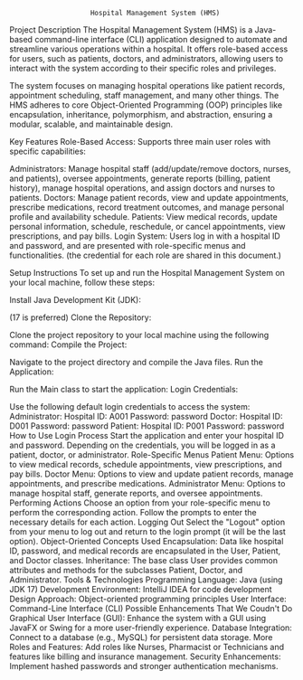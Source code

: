                         Hospital Management System (HMS)
Project Description
The Hospital Management System (HMS) is a Java-based command-line interface (CLI) application designed to automate and streamline various operations within a hospital. It offers role-based access for users, such as patients, doctors, and administrators, allowing users to interact with the system according to their specific roles and privileges.

The system focuses on managing hospital operations like patient records, appointment scheduling, staff management, and many other things. The HMS adheres to core Object-Oriented Programming (OOP) principles like encapsulation, inheritance, polymorphism, and abstraction, ensuring a modular, scalable, and maintainable design.

Key Features
Role-Based Access: Supports three main user roles with specific capabilities:

Administrators: Manage hospital staff (add/update/remove doctors, nurses, and patients), oversee appointments, generate reports (billing, patient history), manage hospital operations, and assign doctors and nurses to patients.
Doctors: Manage patient records, view and update appointments, prescribe medications, record treatment outcomes, and manage personal profile and availability schedule.
Patients: View medical records, update personal information, schedule, reschedule, or cancel appointments, view prescriptions, and pay bills.
Login System: Users log in with a hospital ID and password, and are presented with role-specific menus and functionalities. (the credential for each role are shared in this document.)

Setup Instructions
To set up and run the Hospital Management System on your local machine, follow these steps:

Install Java Development Kit (JDK):

(17 is preferred)
Clone the Repository:

Clone the project repository to your local machine using the following command:
Compile the Project:

Navigate to the project directory and compile the Java files.
Run the Application:

Run the Main class to start the application:
Login Credentials:

Use the following default login credentials to access the system:
Administrator:
Hospital ID: A001
Password: password
Doctor:
Hospital ID: D001
Password: password
Patient:
Hospital ID: P001
Password: password
How to Use
Login Process
Start the application and enter your hospital ID and password.
Depending on the credentials, you will be logged in as a patient, doctor, or administrator.
Role-Specific Menus
Patient Menu: Options to view medical records, schedule appointments, view prescriptions, and pay bills.
Doctor Menu: Options to view and update patient records, manage appointments, and prescribe medications.
Administrator Menu: Options to manage hospital staff, generate reports, and oversee appointments.
Performing Actions
Choose an option from your role-specific menu to perform the corresponding action.
Follow the prompts to enter the necessary details for each action.
Logging Out
Select the "Logout" option from your menu to log out and return to the login prompt (it will be the last option).
Object-Oriented Concepts Used
Encapsulation: Data like hospital ID, password, and medical records are encapsulated in the User, Patient, and Doctor classes.
Inheritance: The base class User provides common attributes and methods for the subclasses Patient, Doctor, and Administrator.
Tools & Technologies
Programming Language: Java (using JDK 17)
Development Environment: IntelliJ IDEA for code development
Design Approach: Object-oriented programming principles
User Interface: Command-Line Interface (CLI)
Possible Enhancements That We Coudn't Do
Graphical User Interface (GUI): Enhance the system with a GUI using JavaFX or Swing for a more user-friendly experience.
Database Integration: Connect to a database (e.g., MySQL) for persistent data storage.
More Roles and Features: Add roles like Nurses, Pharmacist or Technicians and features like billing and insurance management.
Security Enhancements: Implement hashed passwords and stronger authentication mechanisms.
